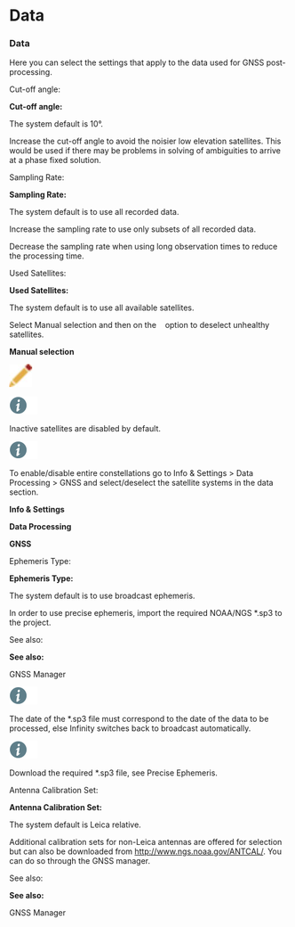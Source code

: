 # Data

### Data

Here you can select the settings that apply to the data used for GNSS post-processing.

Cut-off angle:

**Cut-off angle:**

The system default is 10°.

Increase the cut-off angle to avoid the noisier low elevation satellites. This would be used if there may be problems in solving of ambiguities to arrive at a phase fixed solution.

Sampling Rate:

**Sampling Rate:**

The system default is to use all recorded data.

Increase the sampling rate to use only subsets of all recorded data.

Decrease the sampling rate when using long observation times to reduce the processing time.

Used Satellites:

**Used Satellites:**

The system default is to use all available satellites.

Select Manual selection and then on the    option to deselect unhealthy satellites.

**Manual selection**

![Image](graphics/00467046.jpg)

![Image](./data/icons/note.gif)

Inactive satellites are disabled by default.

![Image](./data/icons/note.gif)

To enable/disable entire constellations go to Info & Settings > Data Processing > GNSS and select/deselect the satellite systems in the data section.

**Info & Settings**

**Data Processing**

**GNSS**

Ephemeris Type:

**Ephemeris Type:**

The system default is to use broadcast ephemeris.

In order to use precise ephemeris, import the required NOAA/NGS *.sp3 to the project.

See also:

**See also:**

GNSS Manager

![Image](./data/icons/note.gif)

The date of the *.sp3 file must correspond to the date of the data to be processed, else Infinity switches back to broadcast automatically.

![Image](./data/icons/note.gif)

Download the required *.sp3 file, see Precise Ephemeris.

Antenna Calibration Set:

**Antenna Calibration Set:**

The system default is Leica relative.

Additional calibration sets for non-Leica antennas are offered for selection but can also be downloaded from http://www.ngs.noaa.gov/ANTCAL/. You can do so through the GNSS manager.

See also:

**See also:**

GNSS Manager

